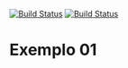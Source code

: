 [![Build Status](https://travis-ci.org/JoseEdeNeto/TATS-atividade06.svg)](https://travis-ci.org/JoseEdeNeto/TATS-atividade06)
[![Build Status](https://sonarcloud.io/api/project_badges/quality_gate?project=com.mycompany%3Aatividade06)](https://sonarcloud.io/dashboard?id=com.mycompany%3Aatividade06)

# Exemplo 01
